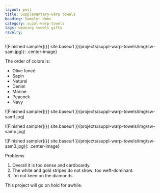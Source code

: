 ```yaml
---
layout: post
title: Supplementary-warp towels
heading: Sampler done
category: suppl-warp-towels
tags: weaving towels gifts
ravelry:
---
```


![Finished sampler]({{ site.baseurl }}/projects/suppl-warp-towels/img/sw-sam.jpg){: .center-image}

The order of colors is:
* Olive foncé
* Sapin
* Natural
* Denim
* Marine
* Peacock
* Navy

![Finished sampler]({{ site.baseurl }}/projects/suppl-warp-towels/img/sw-sam1.jpg)

![Finished sampler]({{ site.baseurl }}/projects/suppl-warp-towels/img/sw-samp.jpg)

![Finished sampler]({{ site.baseurl }}/projects/suppl-warp-towels/img/sw-sam3.jpg){: .center-image}

Problems
1. Overall it is too dense and cardboardy.
2. The white and gold stripes do not show; too weft-dominant.
3. I'm not keen on the diamonds.

This project will go on hold for awhile.